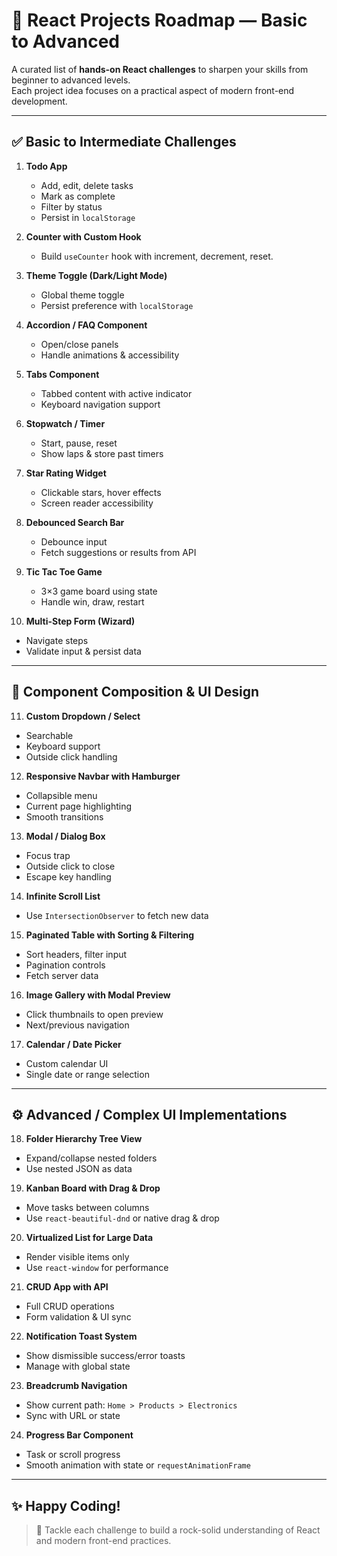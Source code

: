 # 🧠 React Projects Roadmap — Basic to Advanced

A curated list of **hands-on React challenges** to sharpen your skills from beginner to advanced levels.  
Each project idea focuses on a practical aspect of modern front-end development.

---

## ✅ Basic to Intermediate Challenges

1. **Todo App**
   - Add, edit, delete tasks
   - Mark as complete
   - Filter by status
   - Persist in `localStorage`

2. **Counter with Custom Hook**
   - Build `useCounter` hook with increment, decrement, reset.

3. **Theme Toggle (Dark/Light Mode)**
   - Global theme toggle
   - Persist preference with `localStorage`

4. **Accordion / FAQ Component**
   - Open/close panels
   - Handle animations & accessibility

5. **Tabs Component**
   - Tabbed content with active indicator
   - Keyboard navigation support

6. **Stopwatch / Timer**
   - Start, pause, reset
   - Show laps & store past timers

7. **Star Rating Widget**
   - Clickable stars, hover effects
   - Screen reader accessibility

8. **Debounced Search Bar**
   - Debounce input
   - Fetch suggestions or results from API

9. **Tic Tac Toe Game**
   - 3×3 game board using state
   - Handle win, draw, restart

10. **Multi-Step Form (Wizard)**
   - Navigate steps
   - Validate input & persist data

---

## 🧩 Component Composition & UI Design

11. **Custom Dropdown / Select**
   - Searchable
   - Keyboard support
   - Outside click handling

12. **Responsive Navbar with Hamburger**
   - Collapsible menu
   - Current page highlighting
   - Smooth transitions

13. **Modal / Dialog Box**
   - Focus trap
   - Outside click to close
   - Escape key handling

14. **Infinite Scroll List**
   - Use `IntersectionObserver` to fetch new data

15. **Paginated Table with Sorting & Filtering**
   - Sort headers, filter input
   - Pagination controls
   - Fetch server data

16. **Image Gallery with Modal Preview**
   - Click thumbnails to open preview
   - Next/previous navigation

17. **Calendar / Date Picker**
   - Custom calendar UI
   - Single date or range selection

---

## ⚙️ Advanced / Complex UI Implementations

18. **Folder Hierarchy Tree View**
   - Expand/collapse nested folders
   - Use nested JSON as data

19. **Kanban Board with Drag & Drop**
   - Move tasks between columns
   - Use `react-beautiful-dnd` or native drag & drop

20. **Virtualized List for Large Data**
   - Render visible items only
   - Use `react-window` for performance

21. **CRUD App with API**
   - Full CRUD operations
   - Form validation & UI sync

22. **Notification Toast System**
   - Show dismissible success/error toasts
   - Manage with global state

23. **Breadcrumb Navigation**
   - Show current path: `Home > Products > Electronics`
   - Sync with URL or state

24. **Progress Bar Component**
   - Task or scroll progress
   - Smooth animation with state or `requestAnimationFrame`

---

## ✨ Happy Coding!

> 🌟 Tackle each challenge to build a rock-solid understanding of React and modern front-end practices.

